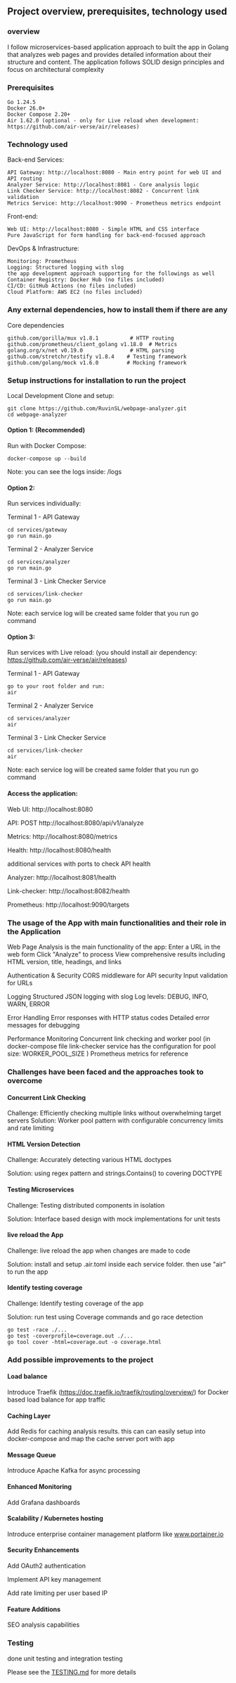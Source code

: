 ## Project overview, prerequisites, technology used

### overview
I follow microservices-based application approach to built the app in Golang that analyzes web pages and provides detailed information about their structure and content. The application follows SOLID design principles and focus on architectural complexity

### Prerequisites
    Go 1.24.5 
    Docker 26.0+
    Docker Compose 2.20+
    Air 1.62.0 (optional - only for Live reload when development: https://github.com/air-verse/air/releases)

### Technology used
Back-end Services:

    API Gateway: http://localhost:8080 - Main entry point for web UI and API routing
    Analyzer Service: http://localhost:8081 - Core analysis logic
    Link Checker Service: http://localhost:8082 - Concurrent link validation
    Metrics Service: http://localhost:9090 - Prometheus metrics endpoint

Front-end:

    Web UI: http://localhost:8080 - Simple HTML and CSS interface
    Pure JavaScript for form handling for back-end-focused approach

DevOps & Infrastructure:

    Monitoring: Prometheus
    Logging: Structured logging with slog
    the app development approach supporting for the followings as well
    Container Registry: Docker Hub (no files included)
    CI/CD: GitHub Actions (no files included)
    Cloud Platform: AWS EC2 (no files included)


### Any external dependencies, how to install them if there are any
Core dependencies

    github.com/gorilla/mux v1.8.1          # HTTP routing
    github.com/prometheus/client_golang v1.18.0  # Metrics
    golang.org/x/net v0.19.0               # HTML parsing
    github.com/stretchr/testify v1.8.4    # Testing framework
    github.com/golang/mock v1.6.0         # Mocking framework


### Setup instructions for installation to run the project
Local Development
Clone and setup:
```
git clone https://github.com/RuvinSL/webpage-analyzer.git
cd webpage-analyzer
```

#### Option 1: (Recommended)
Run with Docker Compose:
```
docker-compose up --build 
```
Note: you can see the logs inside: <root>/logs

#### Option 2:
Run services individually:

Terminal 1 - API Gateway
```
cd services/gateway
go run main.go
```

Terminal 2 - Analyzer Service
```
cd services/analyzer
go run main.go
```

Terminal 3 - Link Checker Service
```
cd services/link-checker
go run main.go
```
Note: each service log will be created same folder that you run go command

#### Option 3:
Run services with Live reload: (you should install air dependency: https://github.com/air-verse/air/releases)

Terminal 1 - API Gateway
```
go to your root folder and run:
air
```

Terminal 2 - Analyzer Service
```
cd services/analyzer
air
```

Terminal 3 - Link Checker Service
```
cd services/link-checker
air
```

Note: each service log will be created same folder that you run go command

#### Access the application:
Web UI: http://localhost:8080

API: POST http://localhost:8080/api/v1/analyze

Metrics: http://localhost:8080/metrics

Health: http://localhost:8080/health

additional services with ports to check API health 

Analyzer: http://localhost:8081/health

Link-checker: http://localhost:8082/health

Prometheus: http://localhost:9090/targets


### The usage of the App with main functionalities and their role in the Application
Web Page Analysis is the main functionality of the app:
    Enter a URL in the web form
    Click "Analyze" to process
    View comprehensive results including HTML version, title, headings, and links

Authentication & Security
    CORS middleware for API security
    Input validation for URLs

Logging
    Structured JSON logging with slog
    Log levels: DEBUG, INFO, WARN, ERROR

Error Handling
    Error responses with HTTP status codes
    Detailed error messages for debugging

Performance Monitoring
    Concurrent link checking and worker pool (in docker-compose file link-checker service has the configuration for pool size: WORKER_POOL_SIZE )
    Prometheus metrics for reference

### Challenges have been faced and the approaches took to overcome
#### Concurrent Link Checking
Challenge: Efficiently checking multiple links without overwhelming target servers
Solution: Worker pool pattern with configurable concurrency limits and rate limiting

#### HTML Version Detection
Challenge: Accurately detecting various HTML doctypes

Solution: using regex pattern and strings.Contains() to covering DOCTYPE

#### Testing Microservices
Challenge: Testing distributed components in isolation

Solution: Interface based design with mock implementations for unit tests

#### live reload the App
Challenge: live reload the app when changes are made to code

Solution: install and setup .air.toml inside each service folder. then use "air" to run the app

#### Identify testing coverage
Challenge: Identify testing coverage of the app

Solution: run test using Coverage commands and go race detection
```
go test -race ./...
go test -coverprofile=coverage.out ./...
go tool cover -html=coverage.out -o coverage.html
```

### Add possible improvements to the project
#### Load balance
Introduce Traefik (https://doc.traefik.io/traefik/routing/overview/) for Docker based load balance for app traffic

#### Caching Layer
Add Redis for caching analysis results. this can can easily setup into docker-compose and map the cache server port with app

#### Message Queue
Introduce Apache Kafka for async processing

#### Enhanced Monitoring
Add Grafana dashboards

#### Scalability / Kubernetes hosting
Introduce enterprise container management platform like www.portainer.io 

#### Security Enhancements
Add OAuth2 authentication

Implement API key management

Add rate limiting per user based IP

#### Feature Additions
SEO analysis capabilities

### Testing
done unit testing and integration testing

Please see the [TESTING.md](https://github.com/RuvinSL/webpage-analyzer/blob/main/TESTING.md) for more details